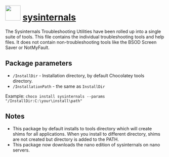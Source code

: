 # <img src="https://cdn.jsdelivr.net/gh/chocolatey-community/chocolatey-coreteampackages@8a042fbe6c07391d0c2da13f638b1fdde474850f/icons/sysinternals.png" width="48" height="48"/> [sysinternals](https://chocolatey.org/packages/sysinternals)


The Sysinternals Troubleshooting Utilities have been rolled up into a single suite of tools.
This file contains the individual troubleshooting tools and help files.
It does not contain non-troubleshooting tools like the BSOD Screen Saver or NotMyFault.

## Package parameters

- `/InstallDir` - Installation directory, by default Chocolatey tools directory.
- `/InstallationPath` - the same as `InstallDir`

Example: `choco install sysinternals --params "/InstallDir:C:\your\install\path"`

## Notes

- This package by default installs to tools directory which will create shims for all applications. When you install to different directory, shims are not created but directory is added to the PATH.
- This package now downloads the nano edition of sysinternals on nano servers.


